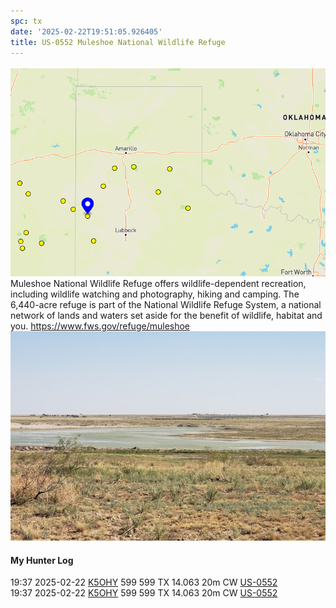 ```yaml
---
spc: tx
date: '2025-02-22T19:51:05.926405'
title: US-0552 Muleshoe National Wildlife Refuge
---
```


![pasted_image.png](/static/pasted_image_0148.png)
Muleshoe National Wildlife Refuge offers wildlife-dependent recreation, including wildlife watching and photography, hiking and camping. The 6,440-acre refuge is part of the National Wildlife Refuge System, a national network of lands and waters set aside for the benefit of wildlife, habitat and you. https://www.fws.gov/refuge/muleshoe
![pasted_image001.png](/static/pasted_image001_0126.png)

#### My Hunter Log
19:37    2025-02-22    [K5OHY](https://qrz.com/db/K5OHY)    599    599    TX    14.063    20m    CW    [US-0552](https://pota.app/#/park/US-0552)
<BR>19:37	2025-02-22	[K5OHY](https://qrz.com/db/K5OHY)	599	599	TX	14.063	20m	CW	[US-0552](https://pota.app/#/park/US-0552)
